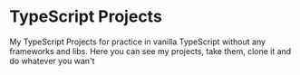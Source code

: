 # TypeScript Projects
My TypeScript Projects for practice in vanilla TypeScript without any frameworks and libs.
Here you can see my projects, take them, clone it and do whatever you wan't
